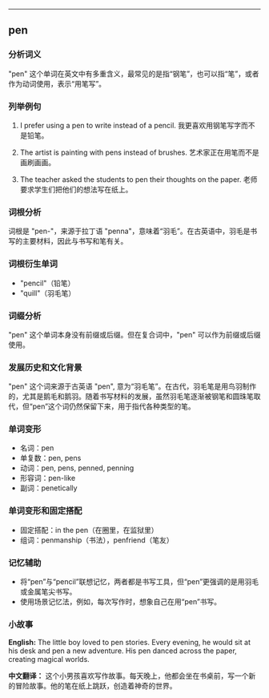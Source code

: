 
---------------
## pen
### 分析词义
"pen" 这个单词在英文中有多重含义，最常见的是指“钢笔”，也可以指“笔”，或者作为动词使用，表示“用笔写”。

### 列举例句
1. I prefer using a pen to write instead of a pencil.
   我更喜欢用钢笔写字而不是铅笔。

2. The artist is painting with pens instead of brushes.
   艺术家正在用笔而不是画刷画画。

3. The teacher asked the students to pen their thoughts on the paper.
   老师要求学生们把他们的想法写在纸上。

### 词根分析
词根是 "pen-"，来源于拉丁语 "penna"，意味着“羽毛”。在古英语中，羽毛是书写的主要材料，因此与书写和笔有关。

### 词根衍生单词
- "pencil"（铅笔）
- "quill"（羽毛笔）

### 词缀分析
"pen" 这个单词本身没有前缀或后缀。但在复合词中，"pen" 可以作为前缀或后缀使用。

### 发展历史和文化背景
"pen" 这个词来源于古英语 "pen", 意为“羽毛笔”。在古代，羽毛笔是用鸟羽制作的，尤其是鹅毛和鹅羽。随着书写材料的发展，虽然羽毛笔逐渐被钢笔和圆珠笔取代，但“pen”这个词仍然保留下来，用于指代各种类型的笔。

### 单词变形
- 名词：pen
- 单复数：pen, pens
- 动词：pen, pens, penned, penning
- 形容词：pen-like
- 副词：penetically

### 单词变形和固定搭配
- 固定搭配：in the pen（在圈里，在监狱里）
- 组词：penmanship（书法），penfriend（笔友）

### 记忆辅助
- 将“pen”与“pencil”联想记忆，两者都是书写工具，但“pen”更强调的是用羽毛或金属笔尖书写。
- 使用场景记忆法，例如，每次写作时，想象自己在用“pen”书写。

### 小故事
**English:**
The little boy loved to pen stories. Every evening, he would sit at his desk and pen a new adventure. His pen danced across the paper, creating magical worlds.

**中文翻译：**
这个小男孩喜欢写作故事。每天晚上，他都会坐在书桌前，写一个新的冒险故事。他的笔在纸上跳跃，创造着神奇的世界。

